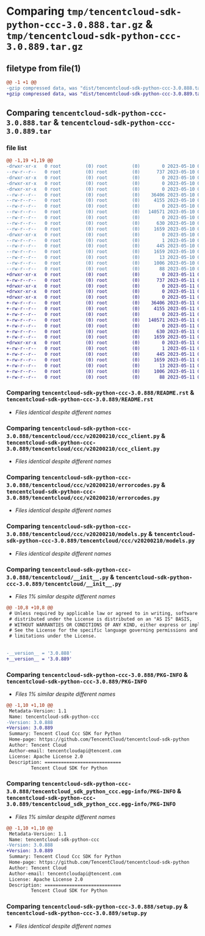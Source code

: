 # Comparing `tmp/tencentcloud-sdk-python-ccc-3.0.888.tar.gz` & `tmp/tencentcloud-sdk-python-ccc-3.0.889.tar.gz`

## filetype from file(1)

```diff
@@ -1 +1 @@
-gzip compressed data, was "dist/tencentcloud-sdk-python-ccc-3.0.888.tar", last modified: Wed May 10 01:53:26 2023, max compression
+gzip compressed data, was "dist/tencentcloud-sdk-python-ccc-3.0.889.tar", last modified: Thu May 11 02:24:17 2023, max compression
```

## Comparing `tencentcloud-sdk-python-ccc-3.0.888.tar` & `tencentcloud-sdk-python-ccc-3.0.889.tar`

### file list

```diff
@@ -1,19 +1,19 @@
-drwxr-xr-x   0 root         (0) root         (0)        0 2023-05-10 01:53:26.000000 tencentcloud-sdk-python-ccc-3.0.888/
--rw-r--r--   0 root         (0) root         (0)      737 2023-05-10 01:53:26.000000 tencentcloud-sdk-python-ccc-3.0.888/README.rst
-drwxr-xr-x   0 root         (0) root         (0)        0 2023-05-10 01:53:26.000000 tencentcloud-sdk-python-ccc-3.0.888/tencentcloud/
-drwxr-xr-x   0 root         (0) root         (0)        0 2023-05-10 01:53:26.000000 tencentcloud-sdk-python-ccc-3.0.888/tencentcloud/ccc/
-drwxr-xr-x   0 root         (0) root         (0)        0 2023-05-10 01:53:26.000000 tencentcloud-sdk-python-ccc-3.0.888/tencentcloud/ccc/v20200210/
--rw-r--r--   0 root         (0) root         (0)    36406 2023-05-10 01:53:26.000000 tencentcloud-sdk-python-ccc-3.0.888/tencentcloud/ccc/v20200210/ccc_client.py
--rw-r--r--   0 root         (0) root         (0)     4155 2023-05-10 01:53:26.000000 tencentcloud-sdk-python-ccc-3.0.888/tencentcloud/ccc/v20200210/errorcodes.py
--rw-r--r--   0 root         (0) root         (0)        0 2023-05-10 01:53:26.000000 tencentcloud-sdk-python-ccc-3.0.888/tencentcloud/ccc/v20200210/__init__.py
--rw-r--r--   0 root         (0) root         (0)   140571 2023-05-10 01:53:26.000000 tencentcloud-sdk-python-ccc-3.0.888/tencentcloud/ccc/v20200210/models.py
--rw-r--r--   0 root         (0) root         (0)        0 2023-05-10 01:53:26.000000 tencentcloud-sdk-python-ccc-3.0.888/tencentcloud/ccc/__init__.py
--rw-r--r--   0 root         (0) root         (0)      630 2023-05-10 01:53:26.000000 tencentcloud-sdk-python-ccc-3.0.888/tencentcloud/__init__.py
--rw-r--r--   0 root         (0) root         (0)     1659 2023-05-10 01:53:26.000000 tencentcloud-sdk-python-ccc-3.0.888/PKG-INFO
-drwxr-xr-x   0 root         (0) root         (0)        0 2023-05-10 01:53:26.000000 tencentcloud-sdk-python-ccc-3.0.888/tencentcloud_sdk_python_ccc.egg-info/
--rw-r--r--   0 root         (0) root         (0)        1 2023-05-10 01:53:26.000000 tencentcloud-sdk-python-ccc-3.0.888/tencentcloud_sdk_python_ccc.egg-info/dependency_links.txt
--rw-r--r--   0 root         (0) root         (0)      445 2023-05-10 01:53:26.000000 tencentcloud-sdk-python-ccc-3.0.888/tencentcloud_sdk_python_ccc.egg-info/SOURCES.txt
--rw-r--r--   0 root         (0) root         (0)     1659 2023-05-10 01:53:26.000000 tencentcloud-sdk-python-ccc-3.0.888/tencentcloud_sdk_python_ccc.egg-info/PKG-INFO
--rw-r--r--   0 root         (0) root         (0)       13 2023-05-10 01:53:26.000000 tencentcloud-sdk-python-ccc-3.0.888/tencentcloud_sdk_python_ccc.egg-info/top_level.txt
--rw-r--r--   0 root         (0) root         (0)     1006 2023-05-10 01:53:26.000000 tencentcloud-sdk-python-ccc-3.0.888/setup.py
--rw-r--r--   0 root         (0) root         (0)       88 2023-05-10 01:53:26.000000 tencentcloud-sdk-python-ccc-3.0.888/setup.cfg
+drwxr-xr-x   0 root         (0) root         (0)        0 2023-05-11 02:24:17.000000 tencentcloud-sdk-python-ccc-3.0.889/
+-rw-r--r--   0 root         (0) root         (0)      737 2023-05-11 02:24:16.000000 tencentcloud-sdk-python-ccc-3.0.889/README.rst
+drwxr-xr-x   0 root         (0) root         (0)        0 2023-05-11 02:24:17.000000 tencentcloud-sdk-python-ccc-3.0.889/tencentcloud/
+drwxr-xr-x   0 root         (0) root         (0)        0 2023-05-11 02:24:17.000000 tencentcloud-sdk-python-ccc-3.0.889/tencentcloud/ccc/
+drwxr-xr-x   0 root         (0) root         (0)        0 2023-05-11 02:24:17.000000 tencentcloud-sdk-python-ccc-3.0.889/tencentcloud/ccc/v20200210/
+-rw-r--r--   0 root         (0) root         (0)    36406 2023-05-11 02:24:16.000000 tencentcloud-sdk-python-ccc-3.0.889/tencentcloud/ccc/v20200210/ccc_client.py
+-rw-r--r--   0 root         (0) root         (0)     4155 2023-05-11 02:24:16.000000 tencentcloud-sdk-python-ccc-3.0.889/tencentcloud/ccc/v20200210/errorcodes.py
+-rw-r--r--   0 root         (0) root         (0)        0 2023-05-11 02:24:16.000000 tencentcloud-sdk-python-ccc-3.0.889/tencentcloud/ccc/v20200210/__init__.py
+-rw-r--r--   0 root         (0) root         (0)   140571 2023-05-11 02:24:16.000000 tencentcloud-sdk-python-ccc-3.0.889/tencentcloud/ccc/v20200210/models.py
+-rw-r--r--   0 root         (0) root         (0)        0 2023-05-11 02:24:16.000000 tencentcloud-sdk-python-ccc-3.0.889/tencentcloud/ccc/__init__.py
+-rw-r--r--   0 root         (0) root         (0)      630 2023-05-11 02:24:16.000000 tencentcloud-sdk-python-ccc-3.0.889/tencentcloud/__init__.py
+-rw-r--r--   0 root         (0) root         (0)     1659 2023-05-11 02:24:17.000000 tencentcloud-sdk-python-ccc-3.0.889/PKG-INFO
+drwxr-xr-x   0 root         (0) root         (0)        0 2023-05-11 02:24:17.000000 tencentcloud-sdk-python-ccc-3.0.889/tencentcloud_sdk_python_ccc.egg-info/
+-rw-r--r--   0 root         (0) root         (0)        1 2023-05-11 02:24:17.000000 tencentcloud-sdk-python-ccc-3.0.889/tencentcloud_sdk_python_ccc.egg-info/dependency_links.txt
+-rw-r--r--   0 root         (0) root         (0)      445 2023-05-11 02:24:17.000000 tencentcloud-sdk-python-ccc-3.0.889/tencentcloud_sdk_python_ccc.egg-info/SOURCES.txt
+-rw-r--r--   0 root         (0) root         (0)     1659 2023-05-11 02:24:16.000000 tencentcloud-sdk-python-ccc-3.0.889/tencentcloud_sdk_python_ccc.egg-info/PKG-INFO
+-rw-r--r--   0 root         (0) root         (0)       13 2023-05-11 02:24:17.000000 tencentcloud-sdk-python-ccc-3.0.889/tencentcloud_sdk_python_ccc.egg-info/top_level.txt
+-rw-r--r--   0 root         (0) root         (0)     1006 2023-05-11 02:24:16.000000 tencentcloud-sdk-python-ccc-3.0.889/setup.py
+-rw-r--r--   0 root         (0) root         (0)       88 2023-05-11 02:24:17.000000 tencentcloud-sdk-python-ccc-3.0.889/setup.cfg
```

### Comparing `tencentcloud-sdk-python-ccc-3.0.888/README.rst` & `tencentcloud-sdk-python-ccc-3.0.889/README.rst`

 * *Files identical despite different names*

### Comparing `tencentcloud-sdk-python-ccc-3.0.888/tencentcloud/ccc/v20200210/ccc_client.py` & `tencentcloud-sdk-python-ccc-3.0.889/tencentcloud/ccc/v20200210/ccc_client.py`

 * *Files identical despite different names*

### Comparing `tencentcloud-sdk-python-ccc-3.0.888/tencentcloud/ccc/v20200210/errorcodes.py` & `tencentcloud-sdk-python-ccc-3.0.889/tencentcloud/ccc/v20200210/errorcodes.py`

 * *Files identical despite different names*

### Comparing `tencentcloud-sdk-python-ccc-3.0.888/tencentcloud/ccc/v20200210/models.py` & `tencentcloud-sdk-python-ccc-3.0.889/tencentcloud/ccc/v20200210/models.py`

 * *Files identical despite different names*

### Comparing `tencentcloud-sdk-python-ccc-3.0.888/tencentcloud/__init__.py` & `tencentcloud-sdk-python-ccc-3.0.889/tencentcloud/__init__.py`

 * *Files 1% similar despite different names*

```diff
@@ -10,8 +10,8 @@
 # Unless required by applicable law or agreed to in writing, software
 # distributed under the License is distributed on an "AS IS" BASIS,
 # WITHOUT WARRANTIES OR CONDITIONS OF ANY KIND, either express or implied.
 # See the License for the specific language governing permissions and
 # limitations under the License.
 
 
-__version__ = '3.0.888'
+__version__ = '3.0.889'
```

### Comparing `tencentcloud-sdk-python-ccc-3.0.888/PKG-INFO` & `tencentcloud-sdk-python-ccc-3.0.889/PKG-INFO`

 * *Files 1% similar despite different names*

```diff
@@ -1,10 +1,10 @@
 Metadata-Version: 1.1
 Name: tencentcloud-sdk-python-ccc
-Version: 3.0.888
+Version: 3.0.889
 Summary: Tencent Cloud Ccc SDK for Python
 Home-page: https://github.com/TencentCloud/tencentcloud-sdk-python
 Author: Tencent Cloud
 Author-email: tencentcloudapi@tencent.com
 License: Apache License 2.0
 Description: ============================
         Tencent Cloud SDK for Python
```

### Comparing `tencentcloud-sdk-python-ccc-3.0.888/tencentcloud_sdk_python_ccc.egg-info/PKG-INFO` & `tencentcloud-sdk-python-ccc-3.0.889/tencentcloud_sdk_python_ccc.egg-info/PKG-INFO`

 * *Files 1% similar despite different names*

```diff
@@ -1,10 +1,10 @@
 Metadata-Version: 1.1
 Name: tencentcloud-sdk-python-ccc
-Version: 3.0.888
+Version: 3.0.889
 Summary: Tencent Cloud Ccc SDK for Python
 Home-page: https://github.com/TencentCloud/tencentcloud-sdk-python
 Author: Tencent Cloud
 Author-email: tencentcloudapi@tencent.com
 License: Apache License 2.0
 Description: ============================
         Tencent Cloud SDK for Python
```

### Comparing `tencentcloud-sdk-python-ccc-3.0.888/setup.py` & `tencentcloud-sdk-python-ccc-3.0.889/setup.py`

 * *Files identical despite different names*


